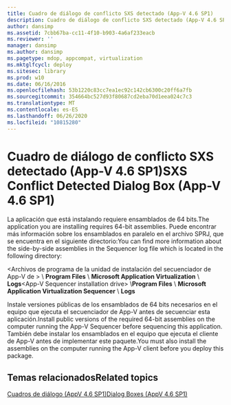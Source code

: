 ```yaml
---
title: Cuadro de diálogo de conflicto SXS detectado (App-V 4.6 SP1)
description: Cuadro de diálogo de conflicto SXS detectado (App-V 4.6 SP1)
author: dansimp
ms.assetid: 7cbb67ba-cc11-4f10-b903-4a6af233eacb
ms.reviewer: ''
manager: dansimp
ms.author: dansimp
ms.pagetype: mdop, appcompat, virtualization
ms.mktglfcycl: deploy
ms.sitesec: library
ms.prod: w10
ms.date: 06/16/2016
ms.openlocfilehash: 53b1220c83cc7ea1ec92c142cb6300c20ff6a7fb
ms.sourcegitcommit: 354664bc527d93f80687cd2eba70d1eea024c7c3
ms.translationtype: MT
ms.contentlocale: es-ES
ms.lasthandoff: 06/26/2020
ms.locfileid: "10815280"
---
```

# <span data-ttu-id="8aeb0-103">Cuadro de diálogo de conflicto SXS detectado (App-V 4.6 SP1)</span><span class="sxs-lookup"><span data-stu-id="8aeb0-103">SXS Conflict Detected Dialog Box (App-V 4.6 SP1)</span></span>


<span data-ttu-id="8aeb0-104">La aplicación que está instalando requiere ensamblados de 64 bits.</span><span class="sxs-lookup"><span data-stu-id="8aeb0-104">The application you are installing requires 64-bit assemblies.</span></span> <span data-ttu-id="8aeb0-105">Puede encontrar más información sobre los ensamblados en paralelo en el archivo SPRJ, que se encuentra en el siguiente directorio:</span><span class="sxs-lookup"><span data-stu-id="8aeb0-105">You can find more information about the side-by-side assemblies in the Sequencer log file which is located in the following directory:</span></span>

<span data-ttu-id="8aeb0-106">&lt;Archivos de programa de la unidad de instalación del secuenciador de App-V de &gt;  \\ **Program Files**  \\  **Microsoft Application Virtualization**  \\  **Logs**</span><span class="sxs-lookup"><span data-stu-id="8aeb0-106">&lt;App-V Sequencer installation drive&gt; \\**Program Files** \\ **Microsoft Application Virtualization Sequencer** \\ **Logs**</span></span>

<span data-ttu-id="8aeb0-107">Instale versiones públicas de los ensamblados de 64 bits necesarios en el equipo que ejecuta el secuenciador de App-V antes de secuenciar esta aplicación.</span><span class="sxs-lookup"><span data-stu-id="8aeb0-107">Install public versions of the required 64-bit assemblies on the computer running the App-V Sequencer before sequencing this application.</span></span> <span data-ttu-id="8aeb0-108">También debe instalar los ensamblados en el equipo que ejecuta el cliente de App-V antes de implementar este paquete.</span><span class="sxs-lookup"><span data-stu-id="8aeb0-108">You must also install the assemblies on the computer running the App-V client before you deploy this package.</span></span>

## <span data-ttu-id="8aeb0-109">Temas relacionados</span><span class="sxs-lookup"><span data-stu-id="8aeb0-109">Related topics</span></span>


[<span data-ttu-id="8aeb0-110">Cuadros de diálogo (AppV 4.6 SP1)</span><span class="sxs-lookup"><span data-stu-id="8aeb0-110">Dialog Boxes (AppV 4.6 SP1)</span></span>](dialog-boxes--appv-46-sp1-.md)

 

 





